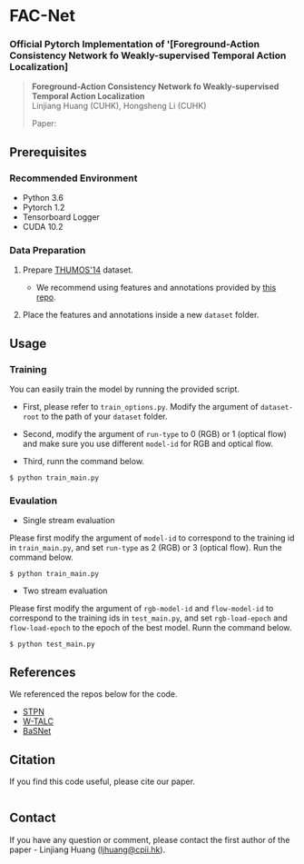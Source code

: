 # FAC-Net
### Official Pytorch Implementation of '[Foreground-Action Consistency Network fo Weakly-supervised Temporal Action Localization]

> **Foreground-Action Consistency Network fo Weakly-supervised Temporal Action Localization**<br>
> Linjiang Huang (CUHK), Hongsheng Li (CUHK)
>
> Paper: 
>

## Prerequisites
### Recommended Environment
* Python 3.6
* Pytorch 1.2
* Tensorboard Logger
* CUDA 10.2

### Data Preparation
1. Prepare [THUMOS'14](https://www.crcv.ucf.edu/THUMOS14/) dataset.
    - We recommend using features and annotations provided by [this repo](https://github.com/sujoyp/wtalc-pytorch).

2. Place the features and annotations inside a new `dataset` folder.

## Usage

### Training
You can easily train the model by running the provided script.

- First, please refer to `train_options.py`. Modify the argument of `dataset-root` to the path of your `dataset` folder.

- Second, modify the argument of `run-type` to 0 (RGB) or 1 (optical flow) and make sure you use different `model-id` for RGB and optical flow.

- Third, runn the command below.

~~~~
$ python train_main.py
~~~~

### Evaulation

- Single stream evaluation

Please first modify the argument of `model-id` to correspond to the training id in `train_main.py`, and set `run-type` as 2 (RGB) or 3 (optical flow). 
Run the command below.

~~~~
$ python train_main.py
~~~~

- Two stream evaluation

Please first modify the argument of `rgb-model-id` and `flow-model-id` to correspond to the training ids in `test_main.py`, and set `rgb-load-epoch` and `flow-load-epoch` to the epoch of the best model.
Runn the command below.

~~~~
$ python test_main.py
~~~~

## References
We referenced the repos below for the code.

* [STPN](https://github.com/bellos1203/STPN)
* [W-TALC](https://github.com/sujoyp/wtalc-pytorch)
* [BaSNet](https://github.com/Pilhyeon/BaSNet-pytorch)

## Citation
If you find this code useful, please cite our paper.

~~~~
~~~~

## Contact
If you have any question or comment, please contact the first author of the paper - Linjiang Huang (ljhuang@cpii.hk).

